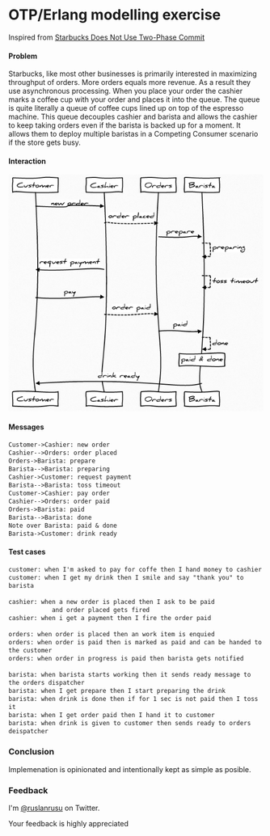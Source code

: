 # OTP/Erlang modelling exercise

Inspired from [Starbucks Does Not Use Two-Phase Commit][1]


  [1]: http://www.enterpriseintegrationpatterns.com/ramblings/18_starbucks.html  

#### Problem

Starbucks, like most other businesses is primarily interested in maximizing throughput of orders. More orders equals more revenue. As a result they use asynchronous processing. When you place your order the cashier marks a coffee cup with your order and places it into the queue. The queue is quite literally a queue of coffee cups lined up on top of the espresso machine. This queue decouples cashier and barista and allows the cashier to keep taking orders even if the barista is backed up for a moment. It allows them to deploy multiple baristas in a Competing Consumer scenario if the store gets busy.

#### Interaction 

![diagram](https://github.com/ruslander/starbucks/raw/master/doc/diag.png)

#### Messages 

	Customer->Cashier: new order
	Cashier-->Orders: order placed
	Orders->Barista: prepare
	Barista-->Barista: preparing
	Cashier->Customer: request payment
	Barista-->Barista: toss timeout
	Customer->Cashier: pay order
	Cashier-->Orders: order paid
	Orders->Barista: paid
	Barista-->Barista: done
	Note over Barista: paid & done
	Barista->Customer: drink ready
		
#### Test cases

	customer: when I'm asked to pay for coffe then I hand money to cashier
	customer: when I get my drink then I smile and say "thank you" to barista

	cashier: when a new order is placed then I ask to be paid
				and order placed gets fired
	cashier: when i get a payment then I fire the order paid 			

	orders: when order is placed then an work item is enquied
	orders: when order is paid then is marked as paid and can be handed to the customer
	orders: when order in progress is paid then barista gets notified

	barista: when barista starts working then it sends ready message to the orders dispatcher
	barista: when I get prepare then I start preparing the drink
	barista: when drink is done then if for 1 sec is not paid then I toss it 
	barista: when I get order paid then I hand it to customer 
	barista: when drink is given to customer then sends ready to orders deispatcher

### Conclusion

Implemenation is opinionated and intentionally kept as simple as posible.

### Feedback

I'm [@ruslanrusu](http://twitter.com/ruslanrusu) on Twitter.

Your feedback is highly appreciated

